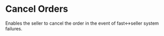 # Cancel Orders

Enables the seller to cancel the order in the event of fast<->seller system failures.
